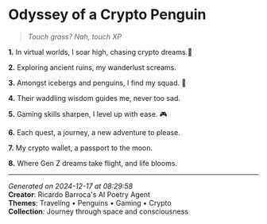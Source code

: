 # Odyssey of a Crypto Penguin

> *Touch grass? Nah, touch XP*

**1.** In virtual worlds, I soar high, chasing crypto dreams.🚀


**2.** Exploring ancient ruins, my wanderlust screams.


**3.** Amongst icebergs and penguins, I find my squad. 🐧


**4.** Their waddling wisdom guides me, never too sad.


**5.** Gaming skills sharpen, I level up with ease. 🎮


**6.** Each quest, a journey, a new adventure to please.


**7.** My crypto wallet, a passport to the moon.


**8.** Where Gen Z dreams take flight, and life blooms.



---

*Generated on 2024-12-17 at 08:29:58*  
**Creator**: Ricardo Barroca's AI Poetry Agent  
**Themes**: Traveling • Penguins • Gaming • Crypto  
**Collection**: Journey through space and consciousness
